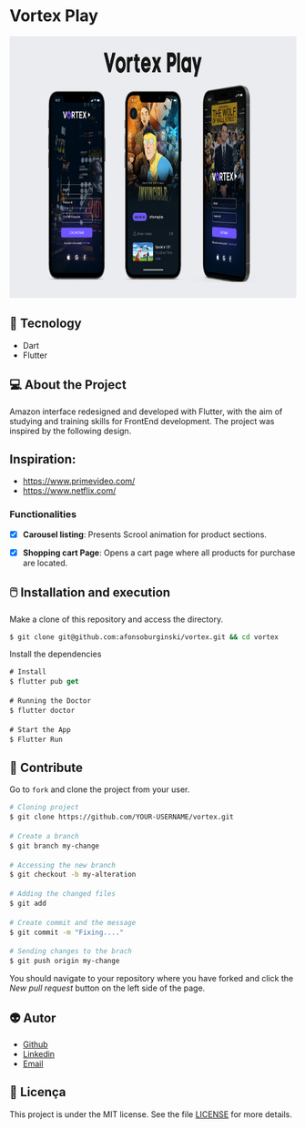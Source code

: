 # Vortex Play

<p align="center">
    <img src="assets/images/vortex.png" alt="Logo" height=460>
</p>
    


## :rocket: Tecnology

-  Dart
-  Flutter

## 💻 About the Project

Amazon interface redesigned and developed with Flutter, with the aim of studying and training skills for FrontEnd development.
The project was inspired by the following design.

## Inspiration:

-  https://www.primevideo.com/
-  https://www.netflix.com/


### Functionalities

- [x] **Carousel listing**: Presents Scrool animation for product sections.

- [x] **Shopping cart Page**: Opens a cart page where all products for purchase are located.



## :computer_mouse: Installation and execution

Make a clone of this repository and access the directory.

```bash
$ git clone git@github.com:afonsoburginski/vortex.git && cd vortex
```



Install the dependencies

```Dart
# Install
$ flutter pub get

# Running the Doctor
$ flutter doctor

# Start the App
$ Flutter Run
```

## :space_invader: Contribute

Go to `fork` and clone the project from your user.

```bash
# Cloning project
$ git clone https://github.com/YOUR-USERNAME/vortex.git

# Create a branch
$ git branch my-change

# Accessing the new branch
$ git checkout -b my-alteration

# Adding the changed files
$ git add

# Create commit and the message
$ git commit -m "Fixing...."

# Sending changes to the brach
$ git push origin my-change
```
You should navigate to your repository where you have forked and click the *New pull request* button on the left side of the page.

## :alien: Autor
-  [Github](https://github.com/afonsoburginski/)
-  [Linkedin](https://www.linkedin.com/in/afonso-kevin-burginski-76aa05175/)
-  [Email](mailto:burginskikevin@gmail.com/)

## 📝 Licença

This project is under the MIT license. See the file [LICENSE](LICENSE.md) for more details.
